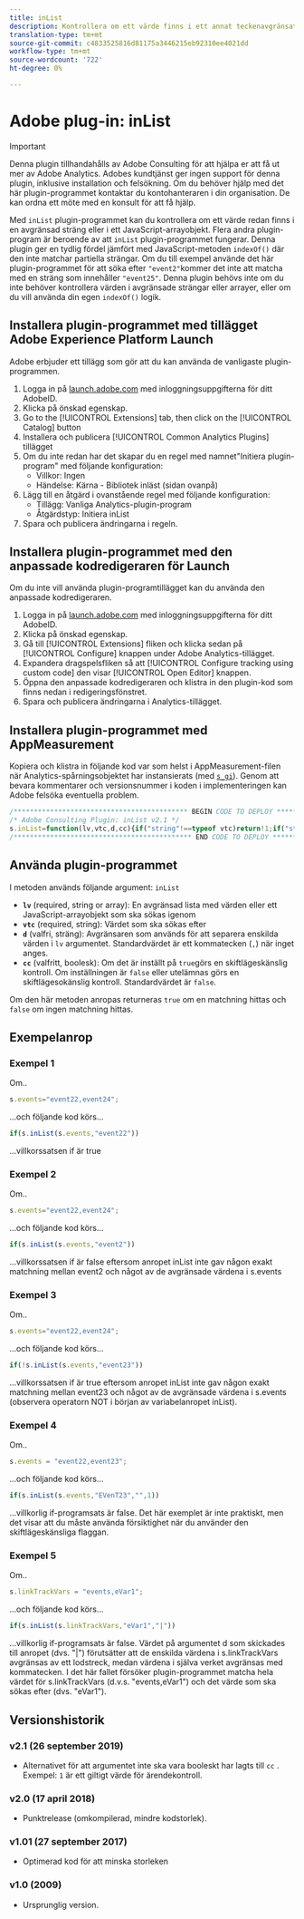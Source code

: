 ```yaml
---
title: inList
description: Kontrollera om ett värde finns i ett annat teckenavgränsat värde.
translation-type: tm+mt
source-git-commit: c4833525816d81175a3446215eb92310ee4021dd
workflow-type: tm+mt
source-wordcount: '722'
ht-degree: 0%

---
```



# Adobe plug-in: inList

>[!IMPORTANT]
>
>Denna plugin tillhandahålls av Adobe Consulting för att hjälpa er att få ut mer av Adobe Analytics. Adobes kundtjänst ger ingen support för denna plugin, inklusive installation och felsökning. Om du behöver hjälp med det här plugin-programmet kontaktar du kontohanteraren i din organisation. De kan ordna ett möte med en konsult för att få hjälp.

Med `inList` plugin-programmet kan du kontrollera om ett värde redan finns i en avgränsad sträng eller i ett JavaScript-arrayobjekt. Flera andra plugin-program är beroende av att `inList` plugin-programmet fungerar. Denna plugin ger en tydlig fördel jämfört med JavaScript-metoden `indexOf()` där den inte matchar partiella strängar. Om du till exempel använde det här plugin-programmet för att söka efter `"event2"`kommer det inte att matcha med en sträng som innehåller `"event25"`. Denna plugin behövs inte om du inte behöver kontrollera värden i avgränsade strängar eller arrayer, eller om du vill använda din egen `indexOf()` logik.

## Installera plugin-programmet med tillägget Adobe Experience Platform Launch

Adobe erbjuder ett tillägg som gör att du kan använda de vanligaste plugin-programmen.

1. Logga in på [launch.adobe.com](https://launch.adobe.com) med inloggningsuppgifterna för ditt AdobeID.
1. Klicka på önskad egenskap.
1. Go to the [!UICONTROL Extensions] tab, then click on the [!UICONTROL Catalog] button
1. Installera och publicera [!UICONTROL Common Analytics Plugins] tillägget
1. Om du inte redan har det skapar du en regel med namnet&quot;Initiera plugin-program&quot; med följande konfiguration:
   * Villkor: Ingen
   * Händelse: Kärna - Bibliotek inläst (sidan ovanpå)
1. Lägg till en åtgärd i ovanstående regel med följande konfiguration:
   * Tillägg: Vanliga Analytics-plugin-program
   * Åtgärdstyp: Initiera inList
1. Spara och publicera ändringarna i regeln.

## Installera plugin-programmet med den anpassade kodredigeraren för Launch

Om du inte vill använda plugin-programtillägget kan du använda den anpassade kodredigeraren.

1. Logga in på [launch.adobe.com](https://launch.adobe.com) med inloggningsuppgifterna för ditt AdobeID.
1. Klicka på önskad egenskap.
1. Gå till [!UICONTROL Extensions] fliken och klicka sedan på [!UICONTROL Configure] knappen under Adobe Analytics-tillägget.
1. Expandera dragspelsfliken så att [!UICONTROL Configure tracking using custom code] den visar [!UICONTROL Open Editor] knappen.
1. Öppna den anpassade kodredigeraren och klistra in den plugin-kod som finns nedan i redigeringsfönstret.
1. Spara och publicera ändringarna i Analytics-tillägget.

## Installera plugin-programmet med AppMeasurement

Kopiera och klistra in följande kod var som helst i AppMeasurement-filen när Analytics-spårningsobjektet har instansierats (med [`s_gi`](../functions/s-gi.md)). Genom att bevara kommentarer och versionsnummer i koden i implementeringen kan Adobe felsöka eventuella problem.

```js
/******************************************* BEGIN CODE TO DEPLOY *******************************************/
/* Adobe Consulting Plugin: inList v2.1 */
s.inList=function(lv,vtc,d,cc){if("string"!==typeof vtc)return!1;if("string"===typeof lv)lv=lv.split(d||",");else if("object"!== typeof lv)return!1;d=0;for(var e=lv.length;d<e;d++)if(1==cc&&vtc===lv[d]||vtc.toLowerCase()===lv[d].toLowerCase())return!0;return!1};
/******************************************** END CODE TO DEPLOY ********************************************/
```

## Använda plugin-programmet

I metoden används följande argument: `inList`

* **`lv`** (required, string or array): En avgränsad lista med värden eller ett JavaScript-arrayobjekt som ska sökas igenom
* **`vtc`** (required, string): Värdet som ska sökas efter
* **`d`** (valfri, sträng): Avgränsaren som används för att separera enskilda värden i `lv` argumentet. Standardvärdet är ett kommatecken (`,`) när inget anges.
* **`cc`** (valfritt, boolesk): Om det är inställt på `true`görs en skiftlägeskänslig kontroll. Om inställningen är `false` eller utelämnas görs en skiftlägesokänslig kontroll. Standardvärdet är `false`.

Om den här metoden anropas returneras `true` om en matchning hittas och `false` om ingen matchning hittas.

## Exempelanrop

### Exempel 1

Om..

```js
s.events="event22,event24";
```

...och följande kod körs...

```js
if(s.inList(s.events,"event22"))
```

...villkorssatsen if är true

### Exempel 2

Om..

```js
s.events="event22,event24";
```

...och följande kod körs...

```js
if(s.inList(s.events,"event2"))
```

...villkorssatsen if är false eftersom anropet inList inte gav någon exakt matchning mellan event2 och något av de avgränsade värdena i s.events

### Exempel 3

Om..

```js
s.events="event22,event24";
```

...och följande kod körs...

```js
if(!s.inList(s.events,"event23"))
```

...villkorssatsen if är true eftersom anropet inList inte gav någon exakt matchning mellan event23 och något av de avgränsade värdena i s.events (observera operatorn NOT i början av variabelanropet inList).

### Exempel 4

Om..

```js
s.events = "event22,event23";
```

...och följande kod körs...

```js
if(s.inList(s.events,"EVenT23","",1))
```

...villkorlig if-programsats är false.  Det här exemplet är inte praktiskt, men det visar att du måste använda försiktighet när du använder den skiftlägeskänsliga flaggan.

### Exempel 5

Om..

```js
s.linkTrackVars = "events,eVar1";
```

...och följande kod körs...

```js
if(s.inList(s.linkTrackVars,"eVar1","|"))
```

...villkorlig if-programsats är false.  Värdet på argumentet d som skickades till anropet (dvs. &quot;|&quot;) förutsätter att de enskilda värdena i s.linkTrackVars avgränsas av ett lodstreck, medan värdena i själva verket avgränsas med kommatecken.  I det här fallet försöker plugin-programmet matcha hela värdet för s.linkTrackVars (d.v.s. &quot;events,eVar1&quot;) och det värde som ska sökas efter (dvs. &quot;eVar1&quot;).

## Versionshistorik

### v2.1 (26 september 2019)

* Alternativet för att argumentet inte ska vara booleskt har lagts till `cc` . Exempel: `1` är ett giltigt värde för ärendekontroll.

### v2.0 (17 april 2018)

* Punktrelease (omkompilerad, mindre kodstorlek).

### v1.01 (27 september 2017)

* Optimerad kod för att minska storleken

### v1.0 (2009)

* Ursprunglig version.


